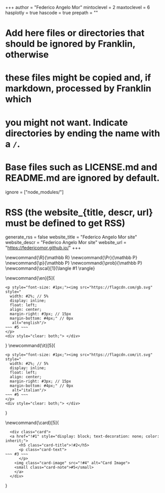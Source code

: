 <!-- Add here global page variables to use throughout your website. -->
+++
author = "Federico Angelo Mor"
mintoclevel = 2
maxtoclevel = 6
hasplotly = true
hascode = true
prepath = ""

# Add here files or directories that should be ignored by Franklin, otherwise
# these files might be copied and, if markdown, processed by Franklin which
# you might not want. Indicate directories by ending the name with a `/`.
# Base files such as LICENSE.md and README.md are ignored by default.
ignore = ["node_modules/"]

# RSS (the website_{title, descr, url} must be defined to get RSS)
generate_rss = false
website_title = "Federico Angelo Mor site"
website_descr = "Federico Angelo Mor site"
website_url   = "https://federicomor.github.io/"
+++


<!-- Add here global latex commands to use throughout your pages. -->
\newcommand{\R}{\mathbb R}
\newcommand{\Pr}{\mathbb P}
\newcommand{\p}{\mathbb P}
\newcommand{\prob}{\mathbb P}
\newcommand{\scal}[1]{\langle #1 \rangle}

\newcommand{\en}[5]{
~~~ 
<p style="font-size: #1px;"><img src="https://flagcdn.com/gb.svg" style="
  width: #2%; // 5%
  display: inline; 
  float: left;
  align: center;
  margin-right: #3px; // 15px 
  margin-bottom: #4px;" // 0px
   alt="english"/> 
~~~ #5 ~~~ 
</p>
<div style="clear: both;"> </div>
~~~ 
}
\newcommand{\it}[5]{
~~~ 
<p style="font-size: #1px;"><img src="https://flagcdn.com/it.svg" style="
  width: #2%; // 5%
  display: inline; 
  float: left;
  align: center;
  margin-right: #3px; // 15px 
  margin-bottom: #4px;" // 0px
   alt="italian"/> 
~~~ #5 ~~~ 
</p>
<div style="clear: both;"> </div>
~~~ 
}


\newcommand{\card}[5]{
~~~ 
  <div class="card">
  <a href="!#1" style="display: block; text-decoration: none; color: inherit;">
      <h5 class="card-title">!#2</h5>
      <p class="card-text">
~~~ #3 ~~~
      </p>
    <img class="card-image" src="!#4" alt="Card Image">
    <small class="card-note">#5</small>
    </a>
  </div>
~~~ 
}